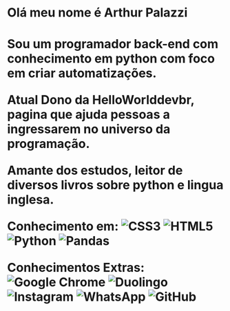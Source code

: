 <h1> Olá meu nome é Arthur Palazzi <h1/>


Sou um programador back-end com conhecimento em python com foco em criar automatizações.


Atual Dono da HelloWorlddevbr, pagina que ajuda pessoas a ingressarem no universo da programação.


Amante dos estudos, leitor de diversos livros sobre python e lingua inglesa.




Conhecimento em:
![CSS3](https://img.shields.io/badge/css3-%231572B6.svg?style=for-the-badge&logo=css3&logoColor=white)
![HTML5](https://img.shields.io/badge/html5-%23E34F26.svg?style=for-the-badge&logo=html5&logoColor=white)
![Python](https://img.shields.io/badge/python-3670A0?style=for-the-badge&logo=python&logoColor=ffdd54)
![Pandas](https://img.shields.io/badge/pandas-%23150458.svg?style=for-the-badge&logo=pandas&logoColor=white)




Conhecimentos Extras:
![Google Chrome](https://img.shields.io/badge/Google%20Chrome-4285F4?style=for-the-badge&logo=GoogleChrome&logoColor=white)
![Duolingo](https://img.shields.io/badge/Duolingo-%234DC730.svg?style=for-the-badge&logo=Duolingo&logoColor=white)
![Instagram](https://img.shields.io/badge/Instagram-%23E4405F.svg?style=for-the-badge&logo=Instagram&logoColor=white)
![WhatsApp](https://img.shields.io/badge/WhatsApp-25D366?style=for-the-badge&logo=whatsapp&logoColor=white)
![GitHub](https://img.shields.io/badge/github-%23121011.svg?style=for-the-badge&logo=github&logoColor=white)
